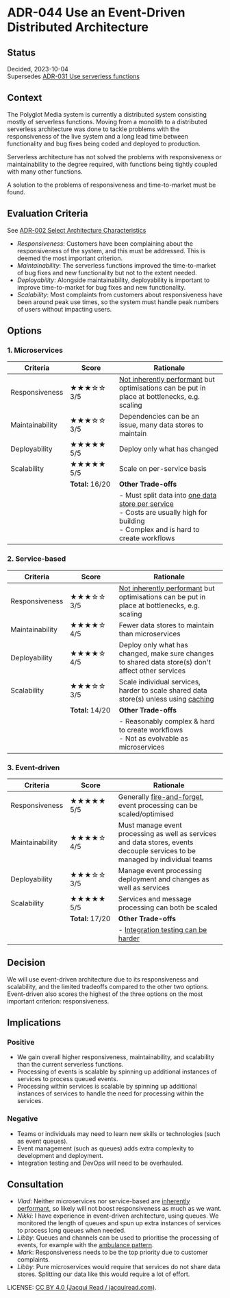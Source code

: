 # ADR-044 Use an Event-Driven Distributed Architecture

## Status
Decided, 2023-10-04  
Supersedes [ADR-031 Use serverless functions](https://link-to-superseded-ADR)

## Context
The Polyglot Media system is currently a distributed system consisting mostly of serverless functions. Moving from a monolith to a distributed serverless architecture was done to tackle problems with the responsiveness of the live system and a long lead time between functionality and bug fixes being coded and deployed to production.

Serverless architecture has not solved the problems with responsiveness or maintainability to the degree required, with functions being tightly coupled with many other functions.

A solution to the problems of responsiveness and time-to-market must be found.

## Evaluation Criteria
See [ADR-002 Select Architecture Characteristics](https://link-to-ADR-002)

- _Responsiveness_: Customers have been complaining about the responsiveness of the system, and this must be addressed. This is deemed the most important criterion.
- _Maintainability_: The serverless functions improved the time-to-market of bug fixes and new functionality but not to the extent needed.
- _Deployability_: Alongside maintainability, deployability is important to improve time-to-market for bug fixes and new functionality.
- _Scalability_: Most complaints from customers about responsiveness have been around peak use times, so the system must handle peak numbers of users without impacting users.

## Options
### 1. Microservices
| Criteria | Score | Rationale |
| -- | -- | -- |
| Responsiveness | ★★★☆☆ 3/5 | [Not inherently performant](https://link-to-reference-info) but optimisations can be put in place at bottlenecks, e.g. scaling |
| Maintainability | ★★★☆☆ 3/5 | Dependencies can be an issue, many data stores to maintain |
| Deployability | ★★★★★ 5/5 | Deploy only what has changed |
| Scalability | ★★★★★ 5/5 | Scale on per-service basis |
| | **Total:** 16/20 | **Other Trade-offs** |
| | | - Must split data into [one data store per service](https://link-to-reference-info) <br/>- Costs are usually high for building <br/>- Complex and is hard to create workflows |

### 2. Service-based
| Criteria | Score | Rationale |
| -- | -- | -- |
| Responsiveness | ★★★☆☆ 3/5 | [Not inherently performant](https://link-to-reference-info) but optimisations can be put in place at bottlenecks, e.g. scaling |
| Maintainability | ★★★★☆ 4/5 | Fewer data stores to maintain than microservices |
| Deployability | ★★★★☆ 4/5 | Deploy only what has changed, make sure changes to shared data store(s) don't affect other services |
| Scalability | ★★★☆☆ 3/5 | Scale individual services, harder to scale shared data store(s) unless using [caching](https://link-to-reference-info) |
| | **Total:** 14/20 | **Other Trade-offs** |
| | | - Reasonably complex & hard to create workflows <br/>- Not as evolvable as microservices |

### 3. Event-driven
| Criteria | Score | Rationale |
| -- | -- | -- |
| Responsiveness | ★★★★★ 5/5 | Generally [fire-and-forget](https://link-to-reference-info), event processing can be scaled/optimised
| Maintainability | ★★★★☆ 4/5 | Must manage event processing as well as services and data stores, events decouple services to be managed by individual teams |
| Deployability | ★★★☆☆ 3/5 | Manage event processing deployment and changes as well as services |
| Scalability | ★★★★★ 5/5 | Services and message processing can both be scaled |
| | **Total:** 17/20 | **Other Trade-offs** |
| | | - [Integration testing can be harder](https://link-to-reference-info) |

## Decision
We will use event-driven architecture due to its responsiveness and scalability, and the limited tradeoffs compared to the other two options. Event-driven also scores the highest of the three options on the most important criterion: responsiveness.

## Implications
### Positive
- We gain overall higher responsiveness, maintainability, and scalability than the current serverless functions.
- Processing of events is scalable by spinning up additional instances of services to process queued events.
- Processing within services is scalable by spinning up additional instances of services to handle the need for processing within the services.

### Negative
- Teams or individuals may need to learn new skills or technologies (such as event queues).
- Event management (such as queues) adds extra complexity to development and deployment.
- Integration testing and DevOps will need to be overhauled.

## Consultation
- _Vlad_: Neither microservices nor service-based are [inherently performant](https://link-to-reference-info), so likely will not boost responsiveness as much as we want.
- _Nikki_: I have experience in event-driven architecture, using queues. We monitored the length of queues and spun up extra instances of services to process long queues when needed.
- _Libby_: Queues and channels can be used to prioritise the processing of events, for example with the [ambulance pattern](https://link-to-reference-info).
- _Mark_: Responsiveness needs to be the top priority due to customer complaints.
- _Libby_: Pure microservices would require that services do not share data stores. Splitting our data like this would require a lot of effort.

LICENSE: [CC BY 4.0 (Jacqui Read / jacquiread.com)](https://creativecommons.org/licenses/by/4.0/).
